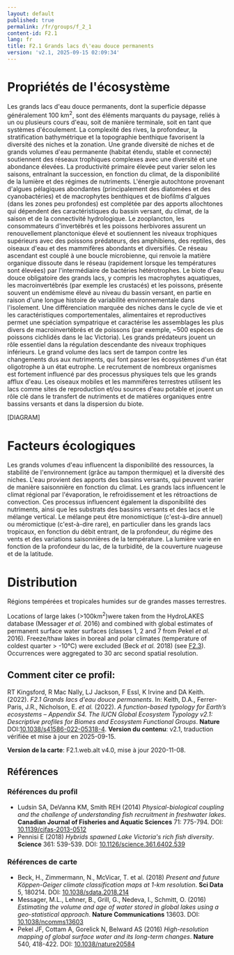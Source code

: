 ```yaml
---
layout: default
published: true
permalink: /fr/groups/f_2_1
content-id: F2.1
lang: fr
title: F2.1 Grands lacs d\'eau douce permanents
version: 'v2.1, 2025-09-15 02:09:34'
---
```




# Propriétés de l'écosystème
 
Les grands lacs d\'eau douce permanents, dont la superficie dépasse
généralement 100 km<sup>2</sup>, sont des éléments marquants du paysage, reliés à
un ou plusieurs cours d\'eau, soit de manière terminale, soit en tant
que systèmes d\'écoulement. La complexité des rives, la profondeur, la
stratification bathymétrique et la topographie benthique favorisent la
diversité des niches et la zonation. Une grande diversité de niches et
de grands volumes d\'eau permanente (habitat étendu, stable et connecté)
soutiennent des réseaux trophiques complexes avec une diversité et une
abondance élevées. La productivité primaire élevée peut varier selon les
saisons, entraînant la succession, en fonction du climat, de la
disponibilité de la lumière et des régimes de nutriments. L\'énergie
autochtone provenant d\'algues pélagiques abondantes (principalement des
diatomées et des cyanobactéries) et de macrophytes benthiques et de
biofilms d\'algues (dans les zones peu profondes) est complétée par des
apports allochtones qui dépendent des caractéristiques du bassin
versant, du climat, de la saison et de la connectivité hydrologique. Le
zooplancton, les consommateurs d\'invertébrés et les poissons herbivores
assurent un renouvellement planctonique élevé et soutiennent les niveaux
trophiques supérieurs avec des poissons prédateurs, des amphibiens, des
reptiles, des oiseaux d\'eau et des mammifères abondants et diversifiés.
Ce réseau ascendant est couplé à une boucle microbienne, qui renvoie la
matière organique dissoute dans le réseau (rapidement lorsque les
températures sont élevées) par l\'intermédiaire de bactéries
hétérotrophes. Le biote d\'eau douce obligatoire des grands lacs, y
compris les macrophytes aquatiques, les macroinvertébrés (par exemple
les crustacés) et les poissons, présente souvent un endémisme élevé au
niveau du bassin versant, en partie en raison d\'une longue histoire de
variabilité environnementale dans l\'isolement. Une différenciation
marquée des niches dans le cycle de vie et les caractéristiques
comportementales, alimentaires et reproductives permet une spéciation
sympatrique et caractérise les assemblages les plus divers de
macroinvertébrés et de poissons (par exemple, \~500 espèces de poissons
cichlidés dans le lac Victoria). Les grands prédateurs jouent un rôle
essentiel dans la régulation descendante des niveaux trophiques
inférieurs. Le grand volume des lacs sert de tampon contre les
changements dus aux nutriments, qui font passer les écosystèmes d\'un
état oligotrophe à un état eutrophe. Le recrutement de nombreux
organismes est fortement influencé par des processus physiques tels que
les grands afflux d\'eau. Les oiseaux mobiles et les mammifères
terrestres utilisent les lacs comme sites de reproduction et/ou sources
d\'eau potable et jouent un rôle clé dans le transfert de nutriments et
de matières organiques entre bassins versants et dans la dispersion du
biote.

[DIAGRAM]

# Facteurs écologiques
 
Les grands volumes d\'eau influencent la disponibilité des ressources,
la stabilité de l\'environnement (grâce au tampon thermique) et la
diversité des niches. L\'eau provient des apports des bassins versants,
qui peuvent varier de manière saisonnière en fonction du climat. Les
grands lacs influencent le climat régional par l\'évaporation, le
refroidissement et les rétroactions de convection. Ces processus
influencent également la disponibilité des nutriments, ainsi que les
substrats des bassins versants et des lacs et le mélange vertical. Le
mélange peut être monomictique (c\'est-à-dire annuel) ou méromictique
(c\'est-à-dire rare), en particulier dans les grands lacs tropicaux, en
fonction du débit entrant, de la profondeur, du régime des vents et des
variations saisonnières de la température. La lumière varie en fonction
de la profondeur du lac, de la turbidité, de la couverture nuageuse et
de la latitude.
 
# Distribution
 
Régions tempérées et tropicales humides sur de grandes masses
terrestres.

Locations of large lakes (>100km<sup>2</sup>)were taken from the HydroLAKES database (Messager _et al._ 2016) and combined with global estimates of permanent surface water surfaces (classes 1, 2 and 7 from Pekel _et al._ 2016). Freeze/thaw lakes in boreal and polar climates (temperature of coldest quarter > -10°C) were excluded (Beck _et al._ 2018) (see [F2.3](/explore/groups/F2.3)). Occurrences were aggregated to 30 arc second spatial resolution.

## Comment citer ce profil:

RT Kingsford, R Mac Nally, LJ Jackson, F Essl, K Irvine and DA Keith. (2022). *F2.1 Grands lacs d\'eau douce permanents*. In: Keith, D.A., Ferrer-Paris, J.R., Nicholson, E. *et al.* (2022). *A function-based typology for Earth’s ecosystems – Appendix S4. The IUCN Global Ecosystem Typology v2.1: Descriptive profiles for Biomes and Ecosystem Functional Groups*. **Nature** DOI:[10.1038/s41586-022-05318-4](https://doi.org/10.1038/s41586-022-05318-4).
**Version du contenu**: v2.1, traduction vérifiée et mise à jour en 2025-09-15.

**Version de la carte**: F2.1.web.alt v4.0, mise à jour 2020-11-08.

## Références

### Références du profil

* Ludsin SA, DeVanna KM, Smith REH  (2014) *Physical-biological coupling and the challenge of understanding fish recruitment in freshwater lakes*. **Canadian Journal of Fisheries and Aquatic Sciences** 71: 775-794. DOI: [10.1139/cjfas-2013-0512](http://doi.org/10.1139/cjfas-2013-0512)
* Pennisi E  (2018) *Hybrids spawned Lake Victoria's rich fish diversity*. **Science** 361: 539-539. DOI: [10.1126/science.361.6402.539](http://doi.org/10.1126/science.361.6402.539)

### Références de carte
* Beck, H., Zimmermann, N., McVicar, T. et al. (2018) *Present and future Köppen-Geiger climate classification maps at 1-km resolution*. **Sci Data** 5, 180214. DOI: [10.1038/sdata.2018.214](http://doi.org/10.1038/sdata.2018.214)
* Messager, M.L., Lehner, B., Grill, G., Nedeva, I., Schmitt, O.  (2016) *Estimating the volume and age of water stored in global lakes using a geo-statistical approach*. **Nature Communications** 13603. DOI: [10.1038/ncomms13603](http://doi.org/10.1038/ncomms13603)
* Pekel JF, Cottam A, Gorelick N, Belward AS (2016) *High-resolution mapping of global surface water and its long-term changes*. **Nature** 540, 418-422. DOI: [10.1038/nature20584](http://doi.org/10.1038/nature20584)

